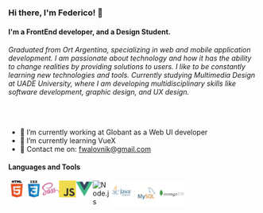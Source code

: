 ### Hi there, I'm Federico! 👋

<h4>I'm a FrontEnd developer, and a Design Student.</h4>
<h6>Graduated from Ort Argentina, specializing in web and mobile application development. I am passionate about technology and how it has the ability to change realities by providing solutions to users. I like to be constantly learning new technologies and tools.
Currently studying Multimedia Design at UADE University, where I am developing multidisciplinary skills like software development, graphic design, and UX design.</h6>
</br>

- 🔭 I’m currently working at Globant as a Web UI developer
- 🌱 I’m currently learning VueX
- 💬 Contact me on: fwalovnik@gmail.com


<h4>Languages and Tools</h4>
<img src="https://raw.githubusercontent.com/github/explore/80688e429a7d4ef2fca1e82350fe8e3517d3494d/topics/html/html.png" width="34px" alt="HTML" align="left"></img>
<img src="https://raw.githubusercontent.com/github/explore/80688e429a7d4ef2fca1e82350fe8e3517d3494d/topics/css/css.png" width="34px" alt="CSS" align="left"></img>
<img src="https://raw.githubusercontent.com/github/explore/80688e429a7d4ef2fca1e82350fe8e3517d3494d/topics/sass/sass.png" width="34px" alt="Sass" align="left"></img>
<img src="https://raw.githubusercontent.com/github/explore/80688e429a7d4ef2fca1e82350fe8e3517d3494d/topics/javascript/javascript.png" width="34" align="left" alt="Javascript">
<img src="https://raw.githubusercontent.com/github/explore/80688e429a7d4ef2fca1e82350fe8e3517d3494d/topics/vue/vue.png" width="34" align="left" alt="Vue.js">
<img src="https://avatars3.githubusercontent.com/u/9950313?s=200&v=4" width="34px" alt="Node.js" align="left"></img>
<img src="https://raw.githubusercontent.com/github/explore/80688e429a7d4ef2fca1e82350fe8e3517d3494d/topics/java/java.png" width="50px" alt="Java" align="left" ></img>
<img src="https://raw.githubusercontent.com/github/explore/80688e429a7d4ef2fca1e82350fe8e3517d3494d/topics/mysql/mysql.png" width="50px" alt="MySql" align="left" ></img>
<img src="https://raw.githubusercontent.com/github/explore/80688e429a7d4ef2fca1e82350fe8e3517d3494d/topics/mongodb/mongodb.png" width="50px" alt="MySql" align="left" ></img>
<!--
**FedericoWalovnik/FedericoWalovnik** is a ✨ _special_ ✨ repository because its `README.md` (this file) appears on your GitHub profile.

Here are some ideas to get you started:

- 🔭 I’m currently working on ...
- 🌱 I’m currently learning ...
- 🤔 I’m looking for help with ...
- 💬 Ask me about ...


-->
